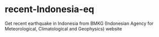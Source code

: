 # recent-Indonesia-eq
Get recent earthquake in Indonesia from BMKG (Indonesian Agency for Meteorological, Climatological and Geophysics) website

